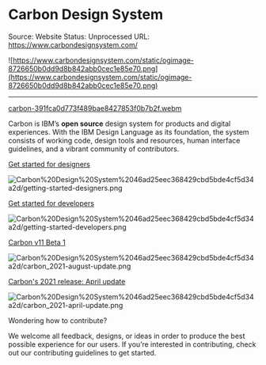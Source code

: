 # Carbon Design System

Source: Website
Status: Unprocessed
URL: https://www.carbondesignsystem.com/

![https://www.carbondesignsystem.com/static/ogimage-8726650b0dd9d8b842abb0cec1e85e70.png](https://www.carbondesignsystem.com/static/ogimage-8726650b0dd9d8b842abb0cec1e85e70.png)

---

[carbon-391fca0d773f489bae8427853f0b7b2f.webm](https://www.carbondesignsystem.com/static/carbon-391fca0d773f489bae8427853f0b7b2f.webm)

Carbon is IBM’s **open source** design system for products and digital experiences. With the IBM Design Language as its foundation, the system consists of working code, design tools and resources, human interface guidelines, and a vibrant community of contributors.

[Get started for designers](https://www.carbondesignsystem.com/designing/get-started)

![Carbon%20Design%20System%2046ad25eec368429cbd5bde4cf5d34a2d/getting-started-designers.png](Carbon%20Design%20System%2046ad25eec368429cbd5bde4cf5d34a2d/getting-started-designers.png)

[Get started for developers](https://www.carbondesignsystem.com/developing/get-started)

![Carbon%20Design%20System%2046ad25eec368429cbd5bde4cf5d34a2d/getting-started-developers.png](Carbon%20Design%20System%2046ad25eec368429cbd5bde4cf5d34a2d/getting-started-developers.png)

[Carbon v11 Beta 1](https://medium.com/carbondesign/carbon-v11-beta-1-33488b0280f0)

![Carbon%20Design%20System%2046ad25eec368429cbd5bde4cf5d34a2d/carbon_2021-august-update.png](Carbon%20Design%20System%2046ad25eec368429cbd5bde4cf5d34a2d/carbon_2021-august-update.png)

[Carbon's 2021 release: April update](https://medium.com/carbondesign/carbons-2021-release-april-update-9d23242b3dea)

![Carbon%20Design%20System%2046ad25eec368429cbd5bde4cf5d34a2d/carbon_2021-april-update.png](Carbon%20Design%20System%2046ad25eec368429cbd5bde4cf5d34a2d/carbon_2021-april-update.png)

Wondering how
to contribute?

We welcome all feedback, designs, or ideas in order to produce the best possible experience for our users. If you’re interested in contributing, check out our contributing guidelines to get started.